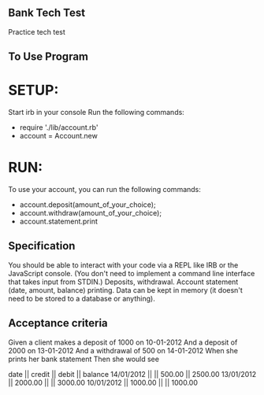 ## Bank Tech Test
Practice tech test

## To Use Program
# SETUP:
Start irb in your console
Run the following commands:
  * require './lib/account.rb'
  * account = Account.new

# RUN:
To use your account, you can run the following commands:
* account.deposit(amount_of_your_choice);
* account.withdraw(amount_of_your_choice);
* account.statement.print

## Specification
You should be able to interact with your code via a REPL like IRB or the JavaScript console. (You don't need to implement a command line interface that takes input from STDIN.)
Deposits, withdrawal.
Account statement (date, amount, balance) printing.
Data can be kept in memory (it doesn't need to be stored to a database or anything).

## Acceptance criteria
Given a client makes a deposit of 1000 on 10-01-2012
And a deposit of 2000 on 13-01-2012
And a withdrawal of 500 on 14-01-2012
When she prints her bank statement
Then she would see

date || credit || debit || balance
14/01/2012 || || 500.00 || 2500.00
13/01/2012 || 2000.00 || || 3000.00
10/01/2012 || 1000.00 || || 1000.00
